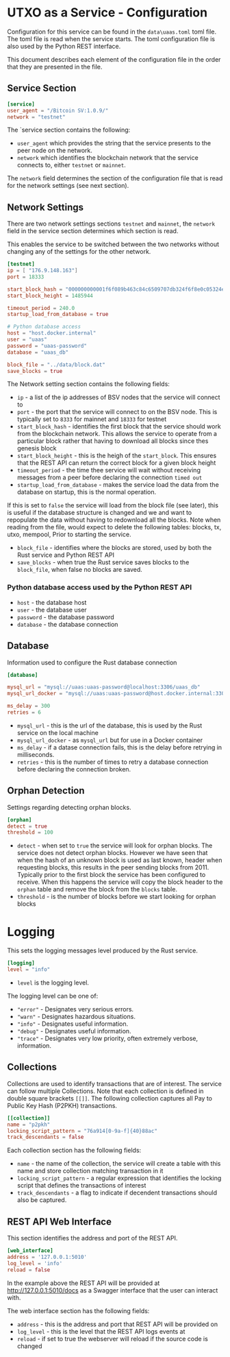 # UTXO as a Service - Configuration

Configuration for this service can be found in the `data\uaas.toml` toml file.
The toml file is read when the service starts.
The toml configuration file is also used by the Python REST interface.

This document describes each element of the configuration file in the order that they are presented in the file.

## Service Section

```toml
[service]
user_agent = "/Bitcoin SV:1.0.9/"
network = "testnet"
```

The `service section contains the following:
* `user_agent` which provides the string that the service presents to the peer node on the network.
* `network` which identifies the blockchain network that the service connects to, either `testnet` or `mainnet`.

The `network` field determines the section of the configuration file that is read for the network settings (see next section).

## Network Settings
There are two network settings sections `testnet` and `mainnet`, the `network` field in the service section determines which section is read.

This enables the service to be switched between the two networks without changing any of the settings for the other network.

```toml
[testnet]
ip = [ "176.9.148.163"]
port = 18333

start_block_hash = "000000000001f6f089b463c84c6509707db324f6f8e0c05324e856282c8b33d8"
start_block_height = 1485944

timeout_period = 240.0
startup_load_from_database = true

# Python database access
host = "host.docker.internal"
user = "uaas"
password = "uaas-password"
database = "uaas_db"

block_file = "../data/block.dat"
save_blocks = true
```

The Network setting section contains the following fields:
* `ip` -  a list of the ip addresses of BSV nodes that the service will connect to
* `port` - the port that the service will connect to on the BSV node. This is typically set to `8333` for mainnet and `18333` for testnet
* `start_block_hash` - identifies the first block that the service should work from the blockchain network. This allows the service to operate from a particular block rather that having to download all blocks since thes genesis block
* `start_block_height` - this is the heigh of the `start_block`. This ensures that the REST API can return the correct block for a given block height
* `timeout_period` - the time thee service will wait without receiving messages from a peer before declaring the connection `timed out`
* `startup_load_from_database` - makes the service load the data from the database on startup, this is the normal operation.

If this is set to `false` the service will load from the block file (see later), this is useful if the database structure is changed and we and want to repopulate the data without having to redownload all the blocks.
Note when reading from the file, would expect to delete the following tables: blocks, tx, utxo, mempool, Prior to starting the service.

* `block_file` - identifies where the blocks are stored, used by both the Rust service and Python REST API
* `save_blocks` - when true the Rust service saves blocks to the `block_file`, when false no blocks are saved.


### Python database access used by the Python REST API
* `host` - the database host
* `user` - the database user
* `password` - the database password
* `database` - the database connection

## Database
Information used to configure the Rust database connection
```toml
[database]

mysql_url = "mysql://uaas:uaas-password@localhost:3306/uaas_db"
mysql_url_docker = "mysql://uaas:uaas-password@host.docker.internal:3306/uaas_db"

ms_delay = 300
retries = 6
```

* `mysql_url` - this is the url of the database, this is used by the Rust service on the local machine
* `mysql_url_docker` - as `mysql_url` but for use in a Docker container
* `ms_delay` - if a datase connection fails, this is the delay before retrying in milliseconds.
* `retries` - this is the number of times to retry a database connection before declaring the connection broken.


## Orphan Detection
Settings regarding detecting orphan blocks.
```toml
[orphan]
detect = true
threshold = 100
```
* `detect` - when set to `true` the service will look for orphan blocks. The service does not detect orphan blocks. However we have seen that when the hash of an unknown block is used as last known, header when requesting blocks, this results in the peer sending blocks from 2011. Typically prior to the first block the service has been configured to receive. When this happens the service will copy the block header to the `orphan` table and remove the block from the `blocks` table.
* `threshold` - is the number of blocks before we start looking for orphan blocks


# Logging
This sets the logging messages level produced by the Rust service.
```toml
[logging]
level = "info"
```
* `level` is the logging level.

The logging level can be one of:
* `"error"` - Designates very serious errors.
* `"warn"` - Designates hazardous situations.
* `"info"` - Designates useful information.
* `"debug"` - Designates useful information.
* `"trace"` - Designates very low priority, often extremely verbose, information.


## Collections
Collections are used to identify transactions that are of interest. The service can follow multiple Collections.
Note that each collection is defined in double square brackets `[[]]`.
The following collection captures all Pay to Public Key Hash (P2PKH) transactions.

```toml
[[collection]]
name = "p2pkh"
locking_script_pattern = "76a914[0-9a-f]{40}88ac"
track_descendants = false
```
Each collection section has  the following fields:
* `name` - the name of the collection, the service will create a table with this name and store collection matching transaction in it
* `locking_script_pattern` - a regular expression that identifies the locking script that defines the transactions of interest
* `track_descendants` - a flag to indicate if decendent transactions should also be captured.


## REST API Web Interface
This section identifies the address and port of the REST API.

```toml
[web_interface]
address = '127.0.0.1:5010'
log_level = 'info'
reload = false
```
In the example above the REST API will be provided at http://127.0.0.1:5010/docs as a Swagger interface that the user can interact with.

The web interface section has the following fields:
* `address` - this is the address and port that REST API will be provided on
* `log_level` - this is the level that the REST API logs events at
* `reload` - if set to true the webserver will reload if the source code is changed

